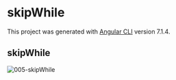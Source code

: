 # skipWhile

This project was generated with [Angular CLI](https://github.com/angular/angular-cli) version 7.1.4.

## skipWhile
![005-skipWhile](https://user-images.githubusercontent.com/30646609/62557074-e7ca2a00-b893-11e9-884b-097fe59eebcf.JPG)




